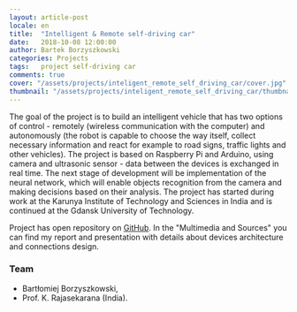 ```yaml
---
layout: article-post
locale: en
title:  "Intelligent & Remote self-driving car"
date:   2018-10-08 12:00:00
author: Bartek Borzyszkowski
categories: Projects
tags:	project self-driving car
comments: true
cover: "/assets/projects/inteligent_remote_self_driving_car/cover.jpg"
thumbnail: "/assets/projects/inteligent_remote_self_driving_car/thumbnail.jpg"
---
```


The goal of the project is to build an intelligent vehicle that has two options of control - remotely
 (wireless communication with the computer) and autonomously (the robot is capable to choose the way
 itself, collect necessary information and react for example to road signs, traffic lights and other
 vehicles). The project is based on Raspberry Pi and Arduino, using camera and ultrasonic sensor - data
 between the devices is exchanged in real time. The next stage of development will be implementation
 of the neural network, which will enable objects recognition from the camera and making decisions based
 on their analysis. The project has started during work at the Karunya Institute of Technology and
 Sciences in India and is continued at the Gdansk University of Technology.

Project has open repository on [GitHub](https://github.com/Borzyszkowski/Robotics-in-India-Intelligent-Robot).
 In the "Multimedia and Sources" you can find my report and presentation with details about devices
 architecture and connections design.

### Team

- Bartłomiej Borzyszkowski,
- Prof. K. Rajasekarana (India).

